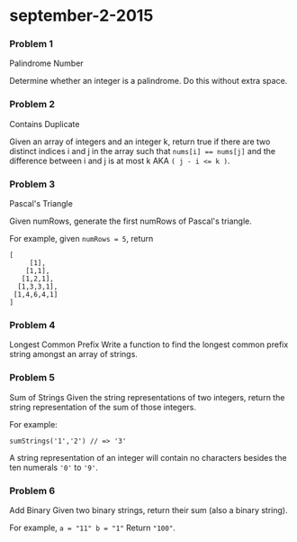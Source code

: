 # september-2-2015

### Problem 1

Palindrome Number

Determine whether an integer is a palindrome. Do this without extra space.

### Problem 2
Contains Duplicate

Given an array of integers and an integer k, return true if there are two distinct indices i and j in the array such that `nums[i] == nums[j]` and the difference between i and j is at most k AKA `( j - i <= k )`.

### Problem 3

Pascal's Triangle

Given numRows, generate the first numRows of Pascal's triangle.

For example, given `numRows = 5`, return
```
[
     [1],
    [1,1],
   [1,2,1],
  [1,3,3,1],
 [1,4,6,4,1]
]
```

### Problem 4

Longest Common Prefix
Write a function to find the longest common prefix string amongst an array of strings.

### Problem 5

Sum of Strings
Given the string representations of two integers, return the string representation of the sum of those integers.

For example:

`sumStrings('1','2') // => '3'`

A string representation of an integer will contain no characters besides the ten numerals `'0'` to `'9'`.

### Problem 6

Add Binary
Given two binary strings, return their sum (also a binary string).

For example, `a = "11" b = "1"`
Return `"100"`.

